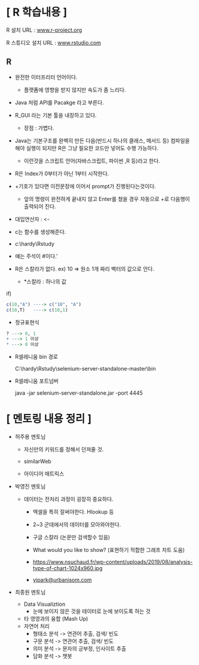 # [ R 학습내용 ]

R 설치 URL : www.r-project.org

R 스튜디오 설치 URL : www.rstudio.com



## R

- 완전한 이터프리터 언어이다.
  - 플랫폼에 영향을 받지 않지만 속도가 좀 느리다.
- Java 처럼 API를 Pacakge 라고 부른다.
- R_GUI 라는 기본 툴을 내장하고 있다.
  - 장점 : 가볍다.
- Java는 기본구조를 완벽히 만든 다음(반드시 하나의 클래스, 메서드 등) 컴파일을 해야 실행이 되지만 R은 그냥 필요한 코드만 넣어도 수행 가능하다.
  - 이런것을 스크립트 언어(자바스크립트, 파이썬 ,R 등)라고 한다.
- R은 Index가 0부터가 아닌 1부터 시작한다.
- +기호가 있다면 이전문장에 이어서 prompt가 진행된다는것이다.
  - 앞의 명령이 완전하게 끝내지 않고 Enter를 쳤을 경우 자동으로 +로 다음행이 출력되어 진다.

- 대입연산자 : <-

- c는 함수를 생성해준다.

- c:\hardy\Rstudy

- 얘는 주석이 #이다.'
- R은 스칼라가 없다. ex) 10 => 원소 1개 짜리 벡터의 값으로 안다.
  - *스칼라 : 하나의 값

if)

```R
c(10,"A") ----> c("10", "A")
c(10,T)   ----> c(10,1)

```



- 정규표현식

```R
? ---> 0, 1
+ ---> 1 이상
* ---> 0 이상
```

- R셀레니움 bin 경로

  C:\hardy\Rstudy\selenium-server-standalone-master\bin

- R셀레니움 포트넘버

  java -jar selenium-server-standalone.jar -port 4445



# [ 멘토링 내용 정리 ]

- 허주용 멘토님

  - 자신만의 키워드를 정해서 던져줄 것.

  - similarWeb

  - 아이디어 매트릭스

    

- 박영진 멘토님

  - 데이터는 전처리 과정이 굉장히 중요하다.

    - 엑셀을 특히 잘써야한다. Hlookup 등

    - 2~3 군데에서의 데이터를 모아와야한다.

    - 구글 스칼라 (논문만 검색할수 있음)

    - What would you like to show? (표현하기 적합한 그래프 차트 도움)

    - https://www.nsuchaud.fr/wp-content/uploads/2019/08/analysis-type-of-chart-1024x960.jpg

    - yjpark@urbanisom.com

      

- 최종원 멘토님

  - Data Visualiztion
    - 눈에 보이지 않은 것을 테이터로 눈에 보이도록 하는 것
  - 타 영영과의 융합 (Mash Up)
  - 자연어 처리
    - 형태소 분석 -> 연관어 추출, 검색/ 빈도
    - 구문 분석  ->   연관어 추출, 검색/ 빈도
    - 의미 분석 -> 문자의 긍부정, 인사이트 추출
    - 담화 분석 -> 챗봇